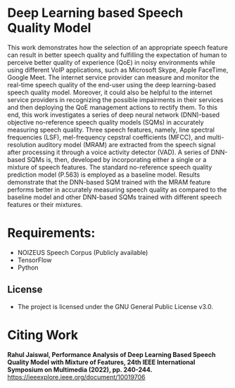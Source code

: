# **Deep Learning based Speech Quality Model**
This work demonstrates how the selection of an appropriate speech feature can result in better speech quality and fulfilling the expectation of human to perceive better quality of experience (QoE) in noisy environments while using different VoIP applications, such as Microsoft Skype, Apple FaceTime, Google Meet. The internet service provider can measure and monitor the real-time speech quality of the end-user using the deep learning-based speech quality model. Moreover, it could also be helpful to the internet service providers in recognizing the possible impairments in their services and then deploying the QoE management actions to rectify them. To this end, this work investigates a series of deep neural network (DNN)-based objective no-reference speech quality models (SQMs) in accurately measuring speech quality. Three speech features, namely, line spectral frequencies (LSF), mel-frequency cepstral coefficients (MFCC), and multi-resolution auditory model (MRAM) are extracted from the speech signal after processing it through a voice activity detector (VAD). A series of DNN-based SQMs is, then, developed by incorporating either a single or a mixture of speech features. The standard no-reference speech quality prediction model (P.563) is employed as a baseline model. Results demonstrate that the DNN-based SQM trained with the MRAM feature performs better in accurately measuring speech quality as compared to the baseline model and other DNN-based SQMs trained with different speech features or their mixtures.

# **Requirements:**
* NOIZEUS Speech Corpus (Publicly available)
* TensorFlow
* Python

## **License**
* The project is licensed under the GNU General Public License v3.0.

# **Citing Work**
**Rahul Jaiswal, Performance Analysis of Deep Learning Based Speech Quality Model with Mixture of Features,
24th IEEE International Symposium on Multimedia (2022), pp. 240-244.** https://ieeexplore.ieee.org/document/10019706
